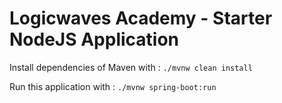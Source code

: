 # Logicwaves Academy - Starter NodeJS Application


Install dependencies of Maven with :
```./mvnw clean install```

Run this application with :
```./mvnw spring-boot:run```
